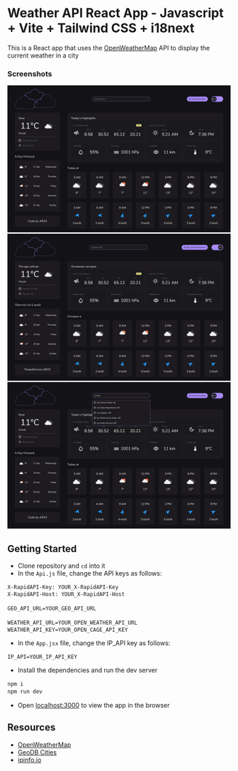 # Weather API React App - Javascript + Vite + Tailwind CSS + i18next

This is a React app that uses the [OpenWeatherMap](https://openweathermap.org/api) API to display the current weather in a city

### Screenshots

<img src='weatherApp_1.png' alt='screenshot' width='1000'>

<img src='weatherApp_2.png' alt='screenshot' width='1000'>

<img src='weatherApp_3.png' alt='screenshot' width='1000'>

## Getting Started

- Clone repository and `cd` into it
- In the `Api.js` file, change the API keys as follows:

```text
X-RapidAPI-Key: YOUR_X-RapidAPI-Key
X-RapidAPI-Host: YOUR_X-RapidAPI-Host

GEO_API_URL=YOUR_GEO_API_URL

WEATHER_API_URL=YOUR_OPEN_WEATHER_API_URL
WEATHER_API_KEY=YOUR_OPEN_CAGE_API_KEY
```

- In the `App.jsx` file, change the IP_API key as follows:

```text
IP_API=YOUR_IP_API_KEY
```

- Install the dependencies and run the dev server

```bash
npm i
npm run dev
```

- Open [localhost:3000](http://localhost:3000) to view the app in the browser

## Resources

- [OpenWeatherMap](https://openweathermap.org/api)
- [GeoDB Cities](http://geodb-cities-api.wirefreethought.com/)
- [ipinfo.io](https://ipinfo.io/)
